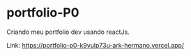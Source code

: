 # portfolio-P0

Criando meu portfolio dev usando reactJs.

Link: https://portfolio-p0-k9vulp73u-ark-hermano.vercel.app/
